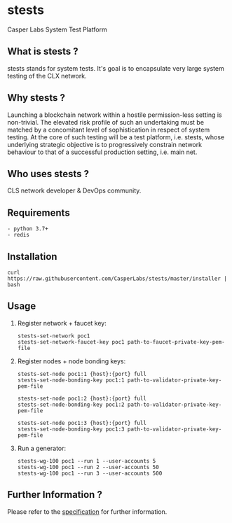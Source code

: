 stests
===============

Casper Labs System Test Platform


What is stests ?
--------------------------------------

stests stands for system tests.  It's goal is to encapsulate very large system testing of the CLX network.


Why stests ?
--------------------------------------

Launching a blockchain network within a hostile permission-less setting is non-trivial.  The elevated risk profile of such an undertaking must be matched by a concomitant level of sophistication in respect of system testing.  At the core of such testing will be a test platform, i.e. stests, whose underlying strategic objective is to progressively constrain network behaviour to that of a successful production setting, i.e. main net.


Who uses stests ?
--------------------------------------

CLS network developer & DevOps community.


Requirements
--------------------------------------

    - python 3.7+
    - redis

Installation
--------------------------------------

```
curl https://raw.githubusercontent.com/CasperLabs/stests/master/installer | bash
```

Usage
--------------------------------------

1.  Register network + faucet key:

    ```
    stests-set-network poc1
    stests-set-network-faucet-key poc1 path-to-faucet-private-key-pem-file
    ```

2.  Register nodes + node bonding keys:

    ```
    stests-set-node poc1:1 {host}:{port} full
    stests-set-node-bonding-key poc1:1 path-to-validator-private-key-pem-file

    stests-set-node poc1:2 {host}:{port} full
    stests-set-node-bonding-key poc1:2 path-to-validator-private-key-pem-file

    stests-set-node poc1:3 {host}:{port} full
    stests-set-node-bonding-key poc1:3 path-to-validator-private-key-pem-file
    ```

3.  Run a generator:

    ```
    stests-wg-100 poc1 --run 1 --user-accounts 5
    stests-wg-100 poc1 --run 2 --user-accounts 50
    stests-wg-100 poc1 --run 3 --user-accounts 500
    ```

Further Information ?
--------------------------------------

Please refer to the [specification](https://casperlabs.atlassian.net/wiki/spaces/TEST/pages/156827909/Test+Platform+Specification) for further information.

